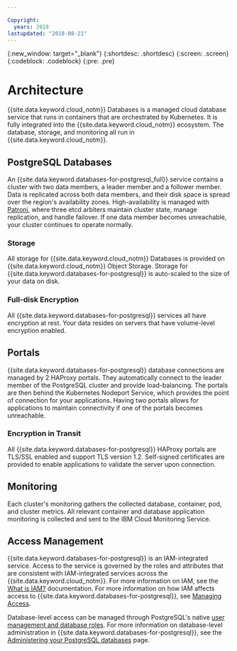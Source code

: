 ```yaml
---

Copyright:
  years: 2018
lastupdated: "2018-08-21"
---
```


{:new_window: target="_blank"}
{:shortdesc: .shortdesc}
{:screen: .screen}
{:codeblock: .codeblock}
{:pre: .pre}

# Architecture

{{site.data.keyword.cloud_notm}} Databases is a managed cloud database service that runs in containers that are orchestrated by Kubernetes. It is fully integrated into the {{site.data.keyword.cloud_notm}} ecosystem. The database, storage, and monitoring all run in {{site.data.keyword.cloud_notm}}.

## PostgreSQL Databases

An {{site.data.keyword.databases-for-postgresql_full}} service contains a cluster with two data members, a leader member and a follower member. Data is replicated across both data members, and their disk space is spread over the region's availability zones. High-availability is managed with [Patroni](https://github.com/zalando/patroni), where three etcd arbiters maintain cluster state, manage replication, and handle failover. If one data member becomes unreachable, your cluster continues to operate normally.

### Storage

All storage for {{site.data.keyword.cloud_notm}} Databases is provided on {{site.data.keyword.cloud_notm}} Object Storage. Storage for {{site.data.keyword.databases-for-postgresql}} is auto-scaled to the size of your data on disk.

### Full-disk Encryption

All {{site.data.keyword.databases-for-postgresql}} services all have encryption at rest. Your data resides on servers that have volume-level encryption enabled.

## Portals

{{site.data.keyword.databases-for-postgresql}} database connections are managed by 2 HAProxy portals. They automatically connect to the leader member of the PostgreSQL cluster and provide load-balancing. The portals are then behind the Kubernetes Nodeport Service, which provides the point of connection for your applications. Having two portals allows for applications to maintain connectivity if one of the portals becomes unreachable.

### Encryption in Transit

All {{site.data.keyword.databases-for-postgresql}} HAProxy portals are TLS/SSL enabled and support TLS version 1.2. Self-signed certificates are provided to enable applications to validate the server upon connection.

## Monitoring

Each cluster's monitoring gathers the collected database, container, pod, and cluster metrics. All relevant container and database application monitoring is collected and sent to the IBM Cloud Monitoring Service.

## Access Management
{{site.data.keyword.databases-for-postgresql}} is an IAM-integrated service. Access to the service is governed by the roles and attributes that are consistent with IAM-integrated services across the {{site.data.keyword.cloud_notm}}. For more information on IAM, see the [What is IAM?](https://console.{DomainName}/docs/iam/index.html#iamoverview) documentation. For more information on how IAM affects access to {{site.data.keyword.databases-for-postgresql}}, see [Managing Access](./access-management.html).

Database-level access can be managed through PostgreSQL's native [user management and database roles](https://www.postgresql.org/docs/current/static/database-roles.html). For more information on database-level administration in {{site.data.keyword.databases-for-postgresql}}, see the [Administering your PostgreSQL databases](./administering.html) page.

